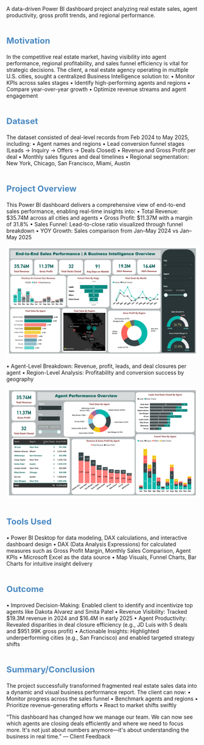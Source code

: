 A data-driven Power BI dashboard project analyzing real estate sales, agent productivity, gross profit trends, and regional performance.

# <span style="color:#4a89c2; font-size:22px;"><b>Motivation</b></span>  
In the competitive real estate market, having visibility into agent performance, regional profitability, and sales funnel efficiency is vital for strategic decisions. The client, a real estate agency operating in multiple U.S. cities, sought a centralized Business Intelligence solution to:
•	Monitor KPIs across sales stages
•	Identify high-performing agents and regions
•	Compare year-over-year growth
•	Optimize revenue streams and agent engagement

# <span style="color:#4a89c2; font-size:22px;"><b>Dataset</b></span> 
The dataset consisted of deal-level records from Feb 2024 to May 2025, including:
•	Agent names and regions
•	Lead conversion funnel stages (Leads → Inquiry → Offers → Deals Closed)
•	Revenue and Gross Profit per deal
•	Monthly sales figures and deal timelines
•	Regional segmentation: New York, Chicago, San Francisco, Miami, Austin

# <span style="color:#4a89c2; font-size:22px;"><b>Project Overview</b></span> 
This Power BI dashboard delivers a comprehensive view of end-to-end sales performance, enabling real-time insights into:
•	Total Revenue: $35.74M across all cities and agents
•	Gross Profit: $11.37M with a margin of 31.8%
•	Sales Funnel: Lead-to-close ratio visualized through funnel breakdown
•	YOY Growth: Sales comparison from Jan–May 2024 vs Jan–May 2025

![](/real_est_1.png)

•	Agent-Level Breakdown: Revenue, profit, leads, and deal closures per agent
•	Region-Level Analysis: Profitability and conversion success by geography

![](/real_est_2.png)

# <span style="color:#4a89c2; font-size:22px;"><b>Tools Used</b></span> 
•	Power BI Desktop for data modeling, DAX calculations, and interactive dashboard design
•	DAX (Data Analysis Expressions) for calculated measures such as Gross Profit Margin, Monthly Sales Comparison, Agent KPIs
•	Microsoft Excel as the data source
•	Map Visuals, Funnel Charts, Bar Charts for intuitive insight delivery

# <span style="color:#4a89c2; font-size:22px;"><b>Outcome</b></span> 
•	Improved Decision-Making: Enabled client to identify and incentivize top agents like Dakota Alvarez and Smita Patel
•	Revenue Visibility: Tracked $19.3M revenue in 2024 and $16.4M in early 2025
•	Agent Productivity: Revealed disparities in deal closure efficiency (e.g., JD Luis with 5 deals and $951.99K gross profit)
•	Actionable Insights: Highlighted underperforming cities (e.g., San Francisco) and enabled targeted strategy shifts

# <span style="color:#4a89c2; font-size:22px;"><b> Summary/Conclusion</b></span> 
The project successfully transformed fragmented real estate sales data into a dynamic and visual business performance report. The client can now:
•	Monitor progress across the sales funnel
•	Benchmark agents and regions
•	Prioritize revenue-generating efforts
•	React to market shifts swiftly

“This dashboard has changed how we manage our team. We can now see which agents are closing deals efficiently and where we need to focus more. It's not just about numbers anymore—it's about understanding the business in real time.”
— Client Feedback
